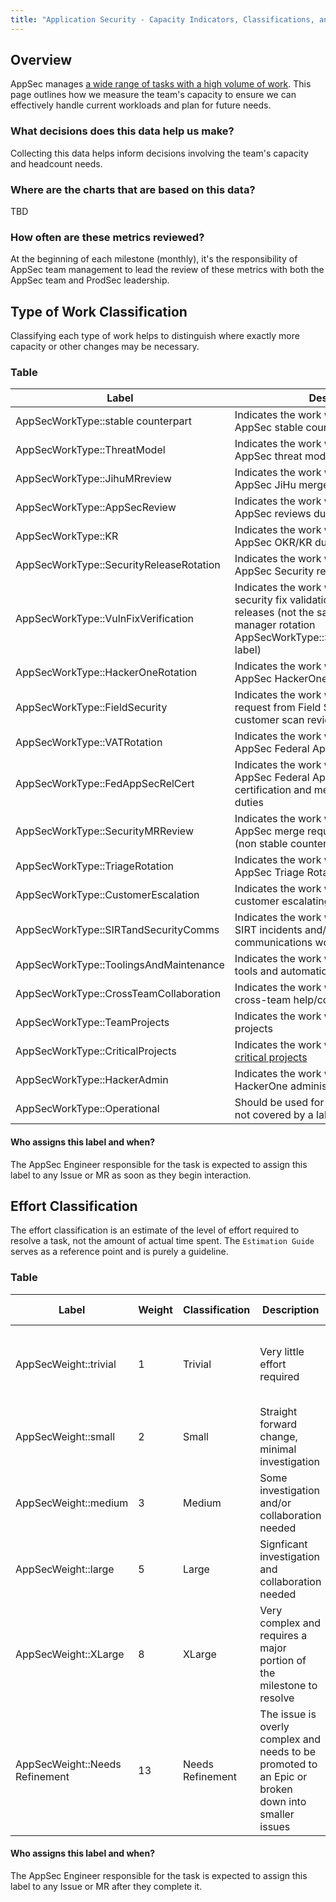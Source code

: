 ```yaml
---
title: "Application Security - Capacity Indicators, Classifications, and Workflows"
---
```


## Overview

AppSec manages [a wide range of tasks with a high volume of work](https://gitlab.com/gitlab-com/gl-security/appsec/appsec-team#team-capacity-planning-and-operational-work). This page outlines how we measure the team's capacity to ensure we can effectively handle current workloads and plan for future needs.

### What decisions does this data help us make?

Collecting this data helps inform decisions involving the team's capacity and headcount needs.

### Where are the charts that are based on this data?

TBD
<!-- TODO: Add tableau link -->

### How often are these metrics reviewed?

At the beginning of each milestone (monthly), it's the responsibility of AppSec team management to lead the review of these metrics with both the AppSec team and ProdSec leadership.

## Type of Work Classification

Classifying each type of work helps to distinguish where exactly more capacity or other changes may be necessary.

### Table

| Label    | Description |
| -------- | ------- |
| AppSecWorkType::stable counterpart  | Indicates the work was associated to the AppSec stable counterpart duties |
| AppSecWorkType::ThreatModel | Indicates the work was associated to the AppSec threat model duties |
| AppSecWorkType::JihuMRreview | Indicates the work was associated to the AppSec JiHu merge request reviews duties |
| AppSecWorkType::AppSecReview | Indicates the work was associated to the AppSec reviews duties |
| AppSecWorkType::KR | Indicates the work was associated to the AppSec OKR/KR duties |
| AppSecWorkType::SecurityReleaseRotation | Indicates the work was associated to the AppSec Security release task issue duties |
| AppSecWorkType::VulnFixVerification | Indicates the work was associated to security fix validations during security releases (not the same as security release manager rotation AppSecWorkType::SecurityReleaseRotation label) |
| AppSecWorkType::HackerOneRotation | Indicates the work was associated to the AppSec HackerOne duties |
| AppSecWorkType::FieldSecurity | Indicates the work was associated to the request from Field Security (example: customer scan review requests) |
| AppSecWorkType::VATRotation | Indicates the work was associated to the AppSec Federal AppSec VAT duties |
| AppSecWorkType::FedAppSecRelCert | Indicates the work was associated to the AppSec Federal AppSec release certification and merge monitor review duties |
| AppSecWorkType::SecurityMRReview | Indicates the work was associated to the AppSec merge request security reviews (non stable counterpart MR reviews) duties |
| AppSecWorkType::TriageRotation | Indicates the work was associated to the AppSec Triage Rotation |
| AppSecWorkType::CustomerEscalation | Indicates the work was associated to a customer escalating a security issue |
| AppSecWorkType::SIRTandSecurityComms | Indicates the work was associated to a SIRT incidents and/or Security communications work |
| AppSecWorkType::ToolingsAndMaintenance | Indicates the work was associated to our tools and automation |
| AppSecWorkType::CrossTeamCollaboration | Indicates the work was associated to cross-team help/collaboration |
| AppSecWorkType::TeamProjects | Indicates the work was associated to team projects |
| AppSecWorkType::CriticalProjects | Indicates the work was associated to [critical projects](/handbook/security/critical-projects/) |
| AppSecWorkType::HackerAdmin | Indicates the work was associated to HackerOne administration |
| AppSecWorkType::Operational | Should be used for everything else that's not covered by a label above |

#### Who assigns this label and when?

The AppSec Engineer responsible for the task is expected to assign this label to any Issue or MR as soon as they begin interaction.

## Effort Classification

The effort classification is an estimate of the level of effort required to resolve a task, not the amount of actual time spent. The `Estimation Guide` serves as a reference point and is purely a guideline.

### Table

| Label    | Weight | Classification | Description | Estimation Guide | Example |
| -------- | ------ | ------- | ------- | ------- | ------- |
| AppSecWeight::trivial | 1 | Trivial | Very little effort required | Immediate or near immediate change to resolve the issue | Trivial documentation update |
| AppSecWeight::small  | 2 | Small | Straight forward change, minimal investigation | ~0.5 - 1 days  | |
| AppSecWeight::medium | 3 | Medium | Some investigation and/or collaboration needed  | ~1-3 days | |
| AppSecWeight::large | 5 | Large | Signficant investigation and collaboration needed | ~3-5 days | |
| AppSecWeight::XLarge | 8 | XLarge | Very complex and requires a major portion of the milestone to resolve | ~5-10 days | |
| AppSecWeight::Needs Refinement | 13 | Needs Refinement | The issue is overly complex and needs to be promoted to an Epic or broken down into smaller issues | N/A | |

#### Who assigns this label and when?

The AppSec Engineer responsible for the task is expected to assign this label to any Issue or MR after they complete it.
